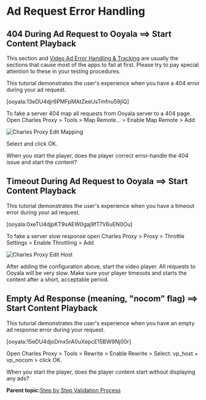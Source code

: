 # Ad Request Error Handling

## 404 During Ad Request to Ooyala ==\> Start Content Playback

This section and [Video Ad Error Handling & Tracking](validation_video_adrequest_errors.md) are usually the sections that cause most of the apps to fail at first. Please try to pay special attention to these in your testing procedures.

This tutorial demonstrates the user's experience when you have a 404 error during your ad request.

\[ooyala:13eDU4djr6PMFpMAtZeeUsTmfnu59jlQ\]



To fake a server 404 map all requests from Ooyala server to a 404 page. Open Charles Proxy \> Tools \> Map Remote... \> Enable Map Remote \> Add

![Charles Proxy Edit Mapping](../../image/edit_mapping_menu.png)

Select and click OK.

When you start the player, does the player correct error-handle the 404 issue and start the content?

## Timeout During Ad Request to Ooyala ==\> Start Content Playback

This tutorial demonstrates the user's experience when you have a timeout error during your ad request.

\[ooyala:0xeTU4djpKT9sAEW0gaj9fT7V6uEN0Ou\]



To fake a server slow response open Charles Proxy \> Proxy \> Throttle Settings \> Enable Throttling \> Add

![Charles Proxy Edit Host](../../image/edit_host_menu.png)

After adding the configuration above, start the video player. All requests to Ooyala will be very slow. Make sure your player timeouts and starts the content after a short, acceptable period.

## Empty Ad Response \(meaning, "nocom" flag\) ==\> Start Content Playback

This tutorial demonstrates the user's experience when you have an empty ad response error during your request.

\[ooyala:15eDU4djoDmx5rA0uXepcE15BW9Nj00r\]



Open Charles Proxy \> Tools \> Rewrite \> Enable Rewrite \> Select: vp\_host + vp\_nocom \> click OK.

When you start the player, does the player content start without displaying any ads?

**Parent topic:**[Step by Step Validation Process](../../../oadtech/ad_serving/dg/validation_step_by_step.md)

